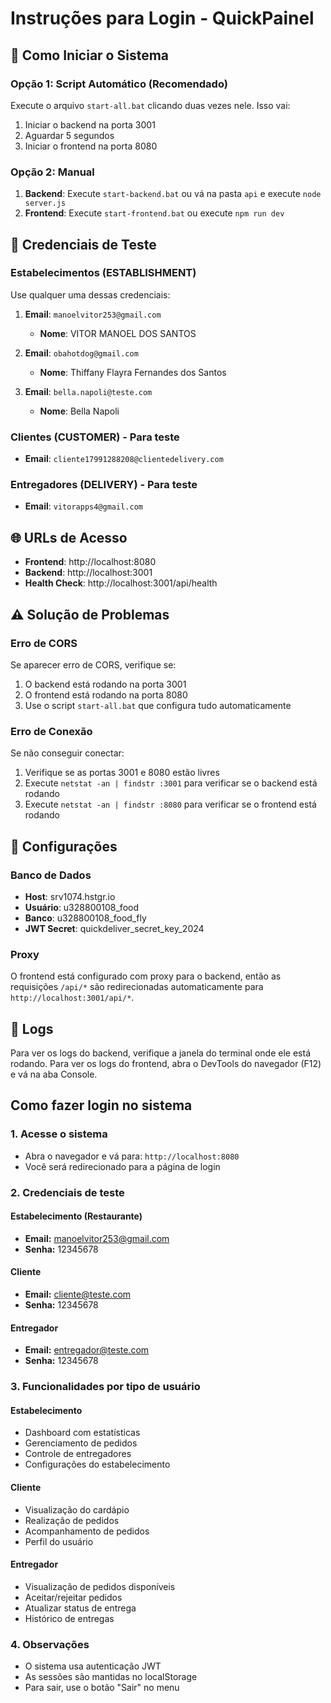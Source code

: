 # Instruções para Login - QuickPainel

## 🚀 Como Iniciar o Sistema

### Opção 1: Script Automático (Recomendado)
Execute o arquivo `start-all.bat` clicando duas vezes nele. Isso vai:
1. Iniciar o backend na porta 3001
2. Aguardar 5 segundos
3. Iniciar o frontend na porta 8080

### Opção 2: Manual
1. **Backend**: Execute `start-backend.bat` ou vá na pasta `api` e execute `node server.js`
2. **Frontend**: Execute `start-frontend.bat` ou execute `npm run dev`

## 🔐 Credenciais de Teste

### Estabelecimentos (ESTABLISHMENT)
Use qualquer uma dessas credenciais:

1. **Email**: `manoelvitor253@gmail.com`
   - **Nome**: VITOR MANOEL DOS SANTOS

2. **Email**: `obahotdog@gmail.com`
   - **Nome**: Thiffany Flayra Fernandes dos Santos

3. **Email**: `bella.napoli@teste.com`
   - **Nome**: Bella Napoli

### Clientes (CUSTOMER) - Para teste
- **Email**: `cliente17991288208@clientedelivery.com`

### Entregadores (DELIVERY) - Para teste
- **Email**: `vitorapps4@gmail.com`

## 🌐 URLs de Acesso

- **Frontend**: http://localhost:8080
- **Backend**: http://localhost:3001
- **Health Check**: http://localhost:3001/api/health

## ⚠️ Solução de Problemas

### Erro de CORS
Se aparecer erro de CORS, verifique se:
1. O backend está rodando na porta 3001
2. O frontend está rodando na porta 8080
3. Use o script `start-all.bat` que configura tudo automaticamente

### Erro de Conexão
Se não conseguir conectar:
1. Verifique se as portas 3001 e 8080 estão livres
2. Execute `netstat -an | findstr :3001` para verificar se o backend está rodando
3. Execute `netstat -an | findstr :8080` para verificar se o frontend está rodando

## 🔧 Configurações

### Banco de Dados
- **Host**: srv1074.hstgr.io
- **Usuário**: u328800108_food
- **Banco**: u328800108_food_fly
- **JWT Secret**: quickdeliver_secret_key_2024

### Proxy
O frontend está configurado com proxy para o backend, então as requisições `/api/*` são redirecionadas automaticamente para `http://localhost:3001/api/*`.

## 📝 Logs

Para ver os logs do backend, verifique a janela do terminal onde ele está rodando.
Para ver os logs do frontend, abra o DevTools do navegador (F12) e vá na aba Console.

## Como fazer login no sistema

### 1. Acesse o sistema
- Abra o navegador e vá para: `http://localhost:8080`
- Você será redirecionado para a página de login

### 2. Credenciais de teste

#### Estabelecimento (Restaurante)
- **Email:** manoelvitor253@gmail.com
- **Senha:** 12345678

#### Cliente
- **Email:** cliente@teste.com
- **Senha:** 12345678

#### Entregador
- **Email:** entregador@teste.com
- **Senha:** 12345678

### 3. Funcionalidades por tipo de usuário

#### Estabelecimento
- Dashboard com estatísticas
- Gerenciamento de pedidos
- Controle de entregadores
- Configurações do estabelecimento

#### Cliente
- Visualização do cardápio
- Realização de pedidos
- Acompanhamento de pedidos
- Perfil do usuário

#### Entregador
- Visualização de pedidos disponíveis
- Aceitar/rejeitar pedidos
- Atualizar status de entrega
- Histórico de entregas

### 4. Observações
- O sistema usa autenticação JWT
- As sessões são mantidas no localStorage
- Para sair, use o botão "Sair" no menu 